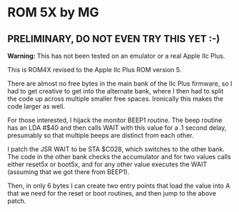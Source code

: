 # ROM 5X by MG

## PRELIMINARY, DO NOT EVEN TRY THIS YET :-)

**Warning:** This has not been tested on an emulator or a real Apple IIc Plus.

This is ROM4X revised to the Apple IIc Plus ROM version 5.

There are almost no free bytes in the main bank of the IIc Plus firmware, so
I had to get creative to get into the alternate bank, where I then had to split
the code up across multiple smaller free spaces.  Ironically this makes the
code larger as well.

For those interested, I hijack the monitor BEEP1 routine.  The beep routine has
an LDA #$40 and then calls WAIT with this value for a .1 second delay,
presumably so that multiple beeps are distinct from each other.

I patch the JSR WAIT to be STA $C028, which switches to the other bank.
The code in the other bank checks the accumulator and for two values calls
either reset5x or boot5x, and for any other value executes the WAIT (assuming
that we got there from BEEP1).

Then, in only 6 bytes I can create two entry points that load the value into
A that we need for the reset or boot routines, and then jump to the above patch.


